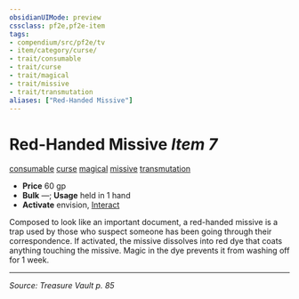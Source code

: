 ```yaml
---
obsidianUIMode: preview
cssclass: pf2e,pf2e-item
tags:
- compendium/src/pf2e/tv
- item/category/curse/
- trait/consumable
- trait/curse
- trait/magical
- trait/missive
- trait/transmutation
aliases: ["Red-Handed Missive"]
---
```

# Red-Handed Missive *Item 7*  
[consumable](rules/traits/consumable.md "Consumable Item Trait")  [curse](rules/traits/curse.md "Curse Effect Trait")  [magical](rules/traits/magical.md "Magical Item Trait")  [missive](rules/traits/missive-tv.md "Missive Item Trait")  [transmutation](rules/traits/transmutation.md "Transmutation School Trait")  

- **Price** 60 gp
- **Bulk** —; **Usage** held in 1 hand
- **Activate** envision, [Interact](rules/actions/interact.md)

Composed to look like an important document, a red-handed missive is a trap used by those who suspect someone has been going through their correspondence. If activated, the missive dissolves into red dye that coats anything touching the missive. Magic in the dye prevents it from washing off for 1 week.


---
*Source: Treasure Vault p. 85*